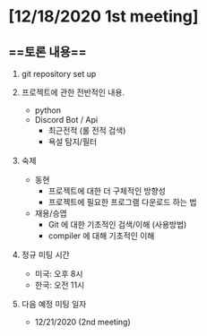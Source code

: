 # [12/18/2020 1st meeting]

## ==토론 내용==
 1. git repository set up
 
 2. 프로젝트에 관한 전반적인 내용.
    - python
    - Discord Bot / Api
      - 최근전적 (롤 전적 검색)
      - 욕설 탐지/필터
    
 3. 숙제
    - 동현
      - 프로젝트에 대한 더 구체적인 방향성
      - 프로젝트에 필요한 프로그램 다운로드 하는 법
    - 재용/승엽
      - Git 에 대한 기초적인 검색/이해 (사용방법)
      - compiler 에 대해 기초적인 이해
    
 4. 정규 미팅 시간
    - 미국: 오후 8시
    - 한국: 오전 11시
    
 5. 다음 예정 미팅 일자
    - 12/21/2020 (2nd meeting)
